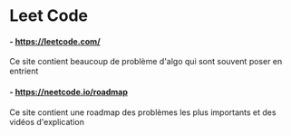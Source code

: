 # Leet Code 

#### -  https://leetcode.com/

Ce site contient beaucoup de problème d'algo qui sont souvent poser en entrient

#### - https://neetcode.io/roadmap

Ce site contient une roadmap des problèmes les plus importants et des vidéos d'explication


